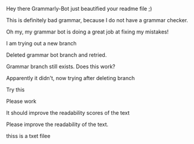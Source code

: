 Hey there Grammarly-Bot just beautified your readme file ;)

This is definitely bad grammar, because I do not have a grammar checker.

Oh my, my grammar bot is doing a great job at fixing my mistakes!

I am trying out a new branch

Deleted grammar bot branch and retried.

Grammar branch still exists. Does this work?

Apparently it didn't, now trying after deleting branch

Try this

Please work


It should improve the readability scores of the text

Please improve the readability of the text.


thiss is a txet filee

